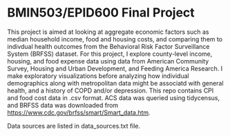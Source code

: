 # BMIN503/EPID600 Final Project

This project is aimed at looking at aggregate economic factors such as median household income, food and housing costs, and comparing them to indivdual health outcomes from the Behavioral Risk Factor Surveillance System (BRFSS) dataset. For this project, I explore county-level income, housing, and food expense data using data from American Community Survey, Housing and Urban Development, and Feeding America Research. I make exploratory visualizations before analyzing how individual demographics along with metropolitan data might be associatd with general health, and a history of COPD and/or depression. This repo contains CPI and food cost data in .csv format. ACS data was queried using tidycensus, and BRFSS data was downloaded from https://www.cdc.gov/brfss/smart/Smart_data.htm. 

Data sources are listed in data_sources.txt file. 


